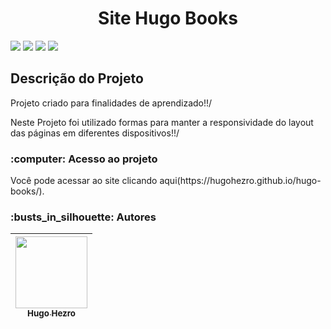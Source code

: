 <h1 align="center"> Site Hugo Books</h1>
<p>
<img loading="lazy" src="https://img.shields.io/badge/status-Concluido-Concluido?style=for-the-badge"/> 
<img loading="lazy" src="https://img.shields.io/badge/css-on-%2F?style=for-the-badge"/>
<img loading="lazy" src="https://img.shields.io/badge/html-on-%2F?style=for-the-badge&logo=html5"/>
<img loading="lazy" src="https://img.shields.io/badge/javascript-on-%2F?style=for-the-badge&logo=javascript"/>
</p>
<h2>Descrição do Projeto</h2>
<p>Projeto criado para finalidades de aprendizado!!/</p>

<p> Neste Projeto foi utilizado formas para manter a responsividade do layout das páginas em diferentes dispositivos!!/</p>

<h3>:computer: Acesso ao projeto</h3>
Você pode acessar ao site clicando aqui(https://hugohezro.github.io/hugo-books/).

<h3>:busts_in_silhouette: Autores</h3>

| [<img loading="lazy" src="https://avatars.githubusercontent.com/u/167648959?v=4" width=115><br><sub>Hugo Hezro</sub>](https://github.com/hugohezro) |
| :---: |
